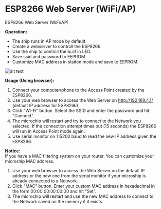 # ESP8266 Web Server (WiFi/AP)
ESP8266 Web Server (WiFi/AP)

<b>Operation:</b>
- The ship runs in AP mode by default.
- Create a webserver to controll the ESP8266.
- Use the ship to controll the built in LED.
- Save ssid and password to EEPROM.
- Customize MAC address in station mode and save to EEPROM.

![alt text](raw.githubusercontent.com/IhebBelaiba/ESP8266-WebServer/main/Screenshots/main.png)

<b>Usage (Using browser):</b>
1. Connect your computer/phone to the Access Point created by the ESP8266.
2. Use your web browser to access the Web Server on http://192.168.4.1/ (default IP address for ESP8266)
3. Click "Wi-Fi" button. Select the SSID and enter the password and hit "Connect".
4. The microchip will restart and try to connect to the Network you selected. If the connection attempt times out (15 seconds) the ESP8266 will run in Access Point mode again.
5. Use serial monitor on 115200 baud to read the new IP address given the ESP8266.

<b>Notice:</b></br>
If you have a MAC filtering system on your router. You can customize your microship MAC address.
1. Use your web browser to access the Web Server on the default IP address or the new one from the serial monitor if your microship is already connected to a Network.
3. Click "MAC" button. Enter your custom MAC address in hexadecimal in the form 00:00:00:00:00:00 and hit "Set".
4. The microchip will restart and use the new MAC address to connect to the Network saved on the memory if it exists.
